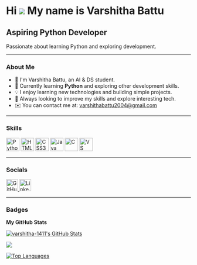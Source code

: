 Hi ![](https://user-images.githubusercontent.com/18350557/176309783-0785949b-9127-417c-8b55-ab5a4333674e.gif) My name is Varshitha Battu
=================================================================================================================

Aspiring Python Developer
--------------------------

Passionate about learning Python and exploring development.

---

### About Me

- 👋 I'm Varshitha Battu, an AI & DS student.
- 🐍 Currently learning **Python** and exploring other development skills.
- 💡 I enjoy learning new technologies and building simple projects.
- 🌱 Always looking to improve my skills and explore interesting tech.
- ✉️ You can contact me at: [varshithabattu2004@gmail.com](mailto:varshithabattu2004@gmail.com)

---

### Skills

<p align="left">
  <a href="https://www.python.org/" target="_blank"><img src="https://raw.githubusercontent.com/danielcranney/readme-generator/main/public/icons/skills/python-colored.svg" width="36" height="36" alt="Python" /></a>
  <a href="https://developer.mozilla.org/en-US/docs/Web/HTML" target="_blank"><img src="https://raw.githubusercontent.com/danielcranney/readme-generator/main/public/icons/skills/html5-colored.svg" width="36" height="36" alt="HTML5" /></a>
  <a href="https://developer.mozilla.org/en-US/docs/Web/CSS" target="_blank"><img src="https://raw.githubusercontent.com/danielcranney/readme-generator/main/public/icons/skills/css3-colored.svg" width="36" height="36" alt="CSS3" /></a>
  <a href="https://www.oracle.com/java/" target="_blank"><img src="https://raw.githubusercontent.com/danielcranney/readme-generator/main/public/icons/skills/java-colored.svg" width="36" height="36" alt="Java" /></a>
  <a href="https://docs.microsoft.com/en-us/cpp/" target="_blank"><img src="https://raw.githubusercontent.com/danielcranney/readme-generator/main/public/icons/skills/c-colored.svg" width="36" height="36" alt="C" /></a>
  <a href="https://code.visualstudio.com/" target="_blank"><img src="https://raw.githubusercontent.com/danielcranney/readme-generator/main/public/icons/skills/visualstudiocode-colored.svg" width="36" height="36" alt="VS Code" /></a>
</p>

---

### Socials

<p align="left"> 
  <a href="https://github.com/varshitha-1411" target="_blank">
    <img src="https://raw.githubusercontent.com/danielcranney/readme-generator/main/public/icons/socials/github.svg" width="32" height="32" alt="GitHub" />
  </a> 
  <a href="https://www.linkedin.com/in/varshitha-battu-4a82a726a" target="_blank">
    <img src="https://raw.githubusercontent.com/danielcranney/readme-generator/main/public/icons/socials/linkedin.svg" width="32" height="32" alt="LinkedIn" />
  </a> 
</p>

---

### Badges

<b>My GitHub Stats</b>

<a href="http://www.github.com/varshitha-1411"><img src="https://github-readme-stats.vercel.app/api?username=varshitha-1411&show_icons=true&count_private=true&title_color=0891b2&text_color=ffffff&icon_color=0891b2&bg_color=1c1917&hide_border=true" alt="varshitha-1411's GitHub Stats" /></a>

<a href="http://www.github.com/varshitha-1411"><img src="https://github-readme-streak-stats.herokuapp.com/?user=varshitha-1411&stroke=ffffff&background=1c1917&ring=0891b2&fire=0891b2&currStreakNum=ffffff&currStreakLabel=0891b2&sideNums=ffffff&sideLabels=ffffff&dates=ffffff&hide_border=true" /></a>

<a href="http://www.github.com/varshitha-1411"><img src="https://github-readme-stats.vercel.app/api/top-langs/?username=varshitha-1411&langs_count=10&title_color=0891b2&text_color=ffffff&icon_color=0891b2&bg_color=1c1917&hide_border=true&layout=compact" alt="Top Languages" /></a>
